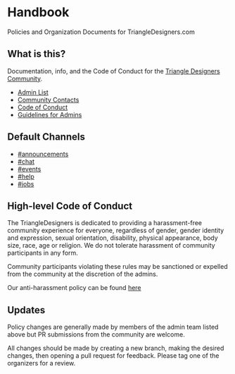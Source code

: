 # Handbook
Policies and Organization Documents for TriangleDesigners.com

## What is this?

Documentation, info, and the Code of Conduct for the [Triangle Designers Community](https://triangledesigners.com/).

* [Admin List][admins]
* [Community Contacts][community-contacts]
* [Code of Conduct][code-of-conduct]
* [Guidelines for Admins][conduct-admins]

## Default Channels

* [#announcements](https://triangledevs.slack.com/messages/announcements/)
* [#chat](https://triangledevs.slack.com/messages/chat/)
* [#events](https://triangledevs.slack.com/messages/events/)
* [#help](https://triangledevs.slack.com/messages/help/)
* [#jobs](https://triangledevs.slack.com/messages/jobs/)

## High-level Code of Conduct

The TriangleDesigners is dedicated to providing a harassment-free community experience for everyone, regardless of gender, gender identity and expression, sexual orientation, disability, physical appearance, body size, race, age or religion.  We do not tolerate harassment of community participants in any form.

Community participants violating these rules may be sanctioned or expelled from the community at the discretion of the admins.

Our anti-harassment policy can be found [here][code-of-conduct]

## Updates

Policy changes are generally made by members of the admin team listed above but PR submissions from the community are welcome.

All changes should be made by creating a new branch, making the desired changes, then opening a pull request for feedback. Please tag one of the organizers for a review.

[code-of-conduct]: CODE-OF-CONDUCT.md
[conduct-admins]: ADMIN-CONDUCT.md
[admins]: ADMINS.md
[community-contacts]: COMMUNITY-CONTACTS.md
